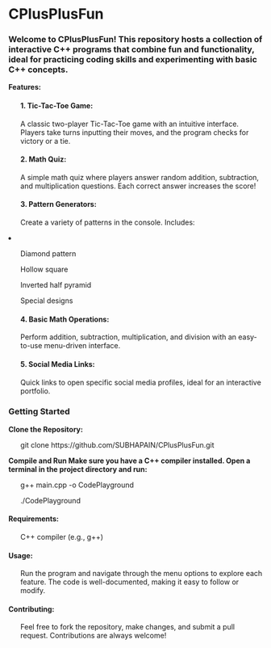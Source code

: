 # CPlusPlusFun
<h3>Welcome to CPlusPlusFun! This repository hosts a collection of interactive C++ programs that combine fun and functionality, ideal for practicing coding skills and experimenting with basic C++ concepts.</h3>

<b>Features:</b>
<ul><h4>1. Tic-Tac-Toe Game:</h4>
A classic two-player Tic-Tac-Toe game with an intuitive interface. Players take turns inputting their moves, and the program checks for victory or a tie.</ul>

<ul><h4>2. Math Quiz:</h4>
A simple math quiz where players answer random addition, subtraction, and multiplication questions. Each correct answer increases the score!</ul>

<ul><h4>3. Pattern Generators:</h4>
Create a variety of patterns in the console. Includes:</ul>
<li><ul><p>Diamond pattern</p>
<p>Hollow square</p>
<p>Inverted half pyramid</p>
<p>Special designs</p></ul></li>
<ul><h4>4. Basic Math Operations:</h4>
Perform addition, subtraction, multiplication, and division with an easy-to-use menu-driven interface.</ul>

<ul><h4>5. Social Media Links:</h4>
Quick links to open specific social media profiles, ideal for an interactive portfolio.</ul>
<h3>Getting Started</h3>
<b>Clone the Repository:</b>
<ul>git clone https://github.com/SUBHAPAIN/CPlusPlusFun.git</ul>

<b>Compile and Run Make sure you have a C++ compiler installed. Open a terminal in the project directory and run:</b>
<ul>g++ main.cpp -o CodePlayground
  
./CodePlayground</ul>
<h4>Requirements:</h4>
<ul>C++ compiler (e.g., g++)</ul>
<h4>Usage:</h4>
<ul>Run the program and navigate through the menu options to explore each feature. The code is well-documented, making it easy to follow or modify.</ul>

<h4>Contributing:</h4>
<ul>Feel free to fork the repository, make changes, and submit a pull request. Contributions are always welcome!</ul>
